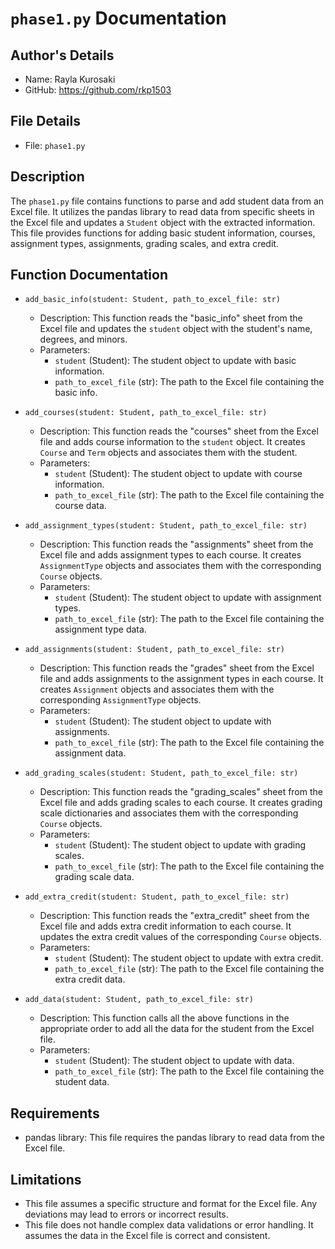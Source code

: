 # `phase1.py` Documentation

## Author's Details
- Name: Rayla Kurosaki
- GitHub: https://github.com/rkp1503

## File Details
- File: `phase1.py`

## Description
The `phase1.py` file contains functions to parse and add student data from an Excel file. It utilizes the pandas library to read data from specific sheets in the Excel file and updates a `Student` object with the extracted information. This file provides functions for adding basic student information, courses, assignment types, assignments, grading scales, and extra credit.

## Function Documentation

- `add_basic_info(student: Student, path_to_excel_file: str)`
    - Description: This function reads the "basic_info" sheet from the Excel file and updates the `student` object with the student's name, degrees, and minors.
    - Parameters:
        - `student` (Student): The student object to update with basic information.
        - `path_to_excel_file` (str): The path to the Excel file containing the basic info.

- `add_courses(student: Student, path_to_excel_file: str)`
    - Description: This function reads the "courses" sheet from the Excel file and adds course information to the `student` object. It creates `Course` and `Term` objects and associates them with the student.
    - Parameters:
        - `student` (Student): The student object to update with course information.
        - `path_to_excel_file` (str): The path to the Excel file containing the course data.

- `add_assignment_types(student: Student, path_to_excel_file: str)`
    - Description: This function reads the "assignments" sheet from the Excel file and adds assignment types to each course. It creates `AssignmentType` objects and associates them with the corresponding `Course` objects.
    - Parameters:
        - `student` (Student): The student object to update with assignment types.
        - `path_to_excel_file` (str): The path to the Excel file containing the assignment type data.

- `add_assignments(student: Student, path_to_excel_file: str)`
    - Description: This function reads the "grades" sheet from the Excel file and adds assignments to the assignment types in each course. It creates `Assignment` objects and associates them with the corresponding `AssignmentType` objects.
    - Parameters:
        - `student` (Student): The student object to update with assignments.
        - `path_to_excel_file` (str): The path to the Excel file containing the assignment data.

- `add_grading_scales(student: Student, path_to_excel_file: str)`
    - Description: This function reads the "grading_scales" sheet from the Excel file and adds grading scales to each course. It creates grading scale dictionaries and associates them with the corresponding `Course` objects.
    - Parameters:
        - `student` (Student): The student object to update with grading scales.
        - `path_to_excel_file` (str): The path to the Excel file containing the grading scale data.

- `add_extra_credit(student: Student, path_to_excel_file: str)`
    - Description: This function reads the "extra_credit" sheet from the Excel file and adds extra credit information to each course. It updates the extra credit values of the corresponding `Course` objects.
    - Parameters:
        - `student` (Student): The student object to update with extra credit.
        - `path_to_excel_file` (str): The path to the Excel file containing the extra credit data.

- `add_data(student: Student, path_to_excel_file: str)`
    - Description: This function calls all the above functions in the appropriate order to add all the data for the student from the Excel file.
    - Parameters:
        - `student` (Student): The student object to update with data.
        - `path_to_excel_file` (str): The path to the Excel file containing the student data.

## Requirements

- pandas library: This file requires the pandas library to read data from the Excel file.

## Limitations

- This file assumes a specific structure and format for the Excel file. Any deviations may lead to errors or incorrect results.
- This file does not handle complex data validations or error handling. It assumes the data in the Excel file is correct and consistent.
